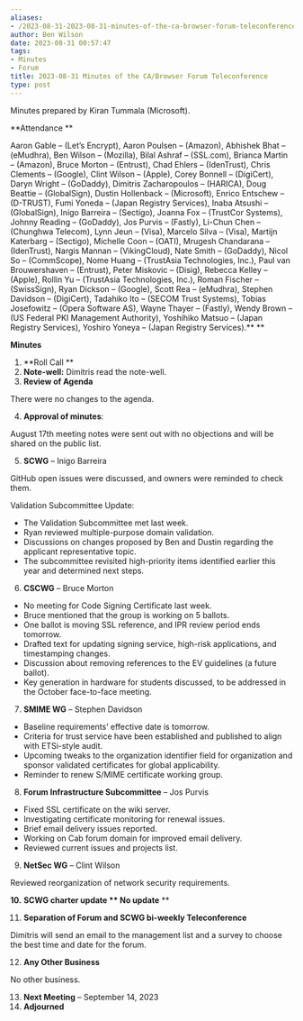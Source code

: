 ```yaml
---
aliases:
- /2023-08-31-2023-08-31-minutes-of-the-ca-browser-forum-teleconference/
author: Ben Wilson
date: 2023-08-31 00:57:47
tags:
- Minutes
- Forum
title: 2023-08-31 Minutes of the CA/Browser Forum Teleconference
type: post
---
```


Minutes prepared by Kiran Tummala (Microsoft).

**Attendance
**

Aaron Gable – (Let’s Encrypt), Aaron Poulsen – (Amazon), Abhishek Bhat – (eMudhra), Ben Wilson – (Mozilla), Bilal Ashraf – (SSL.com), Brianca Martin – (Amazon), Bruce Morton – (Entrust), Chad Ehlers – (IdenTrust), Chris Clements – (Google), Clint Wilson – (Apple), Corey Bonnell – (DigiCert), Daryn Wright – (GoDaddy), Dimitris Zacharopoulos – (HARICA), Doug Beattie – (GlobalSign), Dustin Hollenback – (Microsoft), Enrico Entschew – (D-TRUST), Fumi Yoneda – (Japan Registry Services), Inaba Atsushi – (GlobalSign), Inigo Barreira – (Sectigo), Joanna Fox – (TrustCor Systems), Johnny Reading – (GoDaddy), Jos Purvis – (Fastly), Li-Chun Chen – (Chunghwa Telecom), Lynn Jeun – (Visa), Marcelo Silva – (Visa), Martijn Katerbarg – (Sectigo), Michelle Coon – (OATI), Mrugesh Chandarana – (IdenTrust), Nargis Mannan – (VikingCloud), Nate Smith – (GoDaddy), Nicol So – (CommScope), Nome Huang – (TrustAsia Technologies, Inc.), Paul van Brouwershaven – (Entrust), Peter Miskovic – (Disig), Rebecca Kelley – (Apple), Rollin Yu – (TrustAsia Technologies, Inc.), Roman Fischer – (SwissSign), Ryan Dickson – (Google), Scott Rea – (eMudhra), Stephen Davidson – (DigiCert), Tadahiko Ito – (SECOM Trust Systems), Tobias Josefowitz – (Opera Software AS), Wayne Thayer – (Fastly), Wendy Brown – (US Federal PKI Management Authority), Yoshihiko Matsuo – (Japan Registry Services), Yoshiro Yoneya – (Japan Registry Services).**
**

**Minutes**

1. **Roll Call
**
1. **Note-well:** Dimitris read the note-well.
1. **Review of Agenda**

There were no changes to the agenda.

4. **Approval of minutes**:

August 17th meeting notes were sent out with no objections and will be shared on the public list.

5. **SCWG** – Inigo Barreira

GitHub open issues were discussed, and owners were reminded to check them.

Validation Subcommittee Update:

- The Validation Subcommittee met last week.
- Ryan reviewed multiple-purpose domain validation.
- Discussions on changes proposed by Ben and Dustin regarding the applicant representative topic.
- The subcommittee revisited high-priority items identified earlier this year and determined next steps.

6. **CSCWG** – Bruce Morton

- No meeting for Code Signing Certificate last week.
- Bruce mentioned that the group is working on 5 ballots.
- One ballot is moving SSL reference, and IPR review period ends tomorrow.
- Drafted text for updating signing service, high-risk applications, and timestamping changes.
- Discussion about removing references to the EV guidelines (a future ballot).
- Key generation in hardware for students discussed, to be addressed in the October face-to-face meeting.

7. **SMIME WG** – Stephen Davidson

- Baseline requirements’ effective date is tomorrow.
- Criteria for trust service have been established and published to align with ETSi-style audit.
- Upcoming tweaks to the organization identifier field for organization and sponsor validated certificates for global applicability.
- Reminder to renew S/MIME certificate working group.

8. **Forum Infrastructure Subcommittee** – Jos Purvis

- Fixed SSL certificate on the wiki server.
- Investigating certificate monitoring for renewal issues.
- Brief email delivery issues reported.
- Working on Cab forum domain for improved email delivery.
- Reviewed current issues and projects list.

9. **NetSec WG** – Clint Wilson

Reviewed reorganization of network security requirements.

**10.** **SCWG charter update
**
No update**
**

11. **Separation of Forum and SCWG bi-weekly Teleconference**

Dimitris will send an email to the management list and a survey to choose the best time and date for the forum.

12. **Any Other Business**

No other business.

13. **Next Meeting** – September 14, 2023
01. **Adjourned**